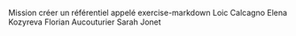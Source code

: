 Mission créer un référentiel appelé exercise-markdown 
Loic Calcagno
Elena Kozyreva
Florian Aucouturier
Sarah Jonet
